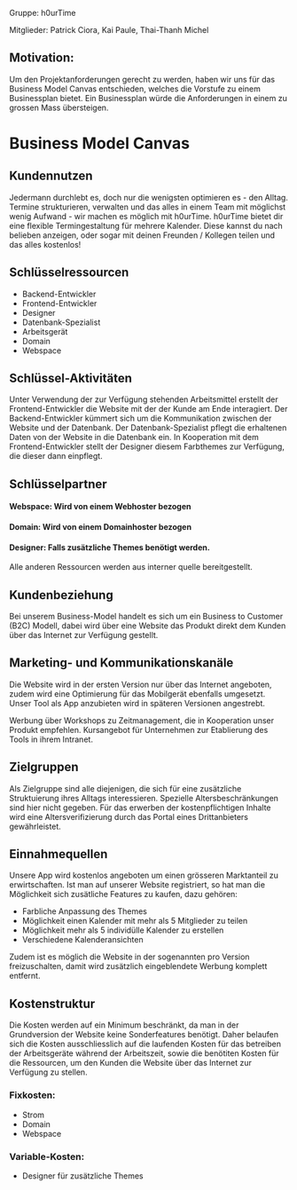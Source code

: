 Gruppe: h0urTime

Mitglieder: Patrick Ciora, Kai Paule, Thai-Thanh Michel

## Motivation:

Um den Projektanforderungen gerecht zu werden, haben wir uns für das Business Model Canvas entschieden, welches die Vorstufe zu einem Businessplan bietet. 
Ein Businessplan würde die Anforderungen in einem zu grossen Mass übersteigen.

# Business Model Canvas

## Kundennutzen

Jedermann durchlebt es, doch nur die wenigsten optimieren es - den Alltag. 
Termine strukturieren, verwalten und das alles in einem Team mit möglichst wenig Aufwand - wir machen es möglich mit h0urTime.
h0urTime bietet dir eine flexible Termingestaltung für mehrere Kalender. Diese kannst du nach belieben anzeigen, oder sogar mit deinen Freunden / Kollegen teilen und das alles kostenlos!
 

## Schlüsselressourcen

- Backend-Entwickler
- Frontend-Entwickler
- Designer
- Datenbank-Spezialist
- Arbeitsgerät
- Domain
- Webspace

## Schlüssel-Aktivitäten

Unter Verwendung der zur Verfügung stehenden Arbeitsmittel erstellt der Frontend-Entwickler die Website mit der der Kunde am Ende interagiert.
Der Backend-Entwickler kümmert sich um die Kommunikation zwischen der Website und der Datenbank.
Der Datenbank-Spezialist pflegt die erhaltenen Daten von der Website in die Datenbank ein.
In Kooperation mit dem Frontend-Entwickler stellt der Designer diesem Farbthemes zur Verfügung, die dieser dann einpflegt.


## Schlüsselpartner

#### Webspace: Wird von einem Webhoster bezogen

#### Domain: Wird von einem Domainhoster bezogen

#### Designer: Falls zusätzliche Themes benötigt werden.

Alle anderen Ressourcen werden aus interner quelle bereitgestellt.

## Kundenbeziehung

Bei unserem Business-Model handelt es sich um ein Business to Customer (B2C) Modell, dabei wird über eine Website das Produkt direkt dem Kunden über das Internet zur Verfügung gestellt.

## Marketing- und Kommunikationskanäle

Die Website wird in der ersten Version nur über das Internet angeboten, zudem wird eine Optimierung für das Mobilgerät ebenfalls umgesetzt.
Unser Tool als App anzubieten wird in späteren Versionen angestrebt.

Werbung über Workshops zu Zeitmanagement, die in Kooperation unser Produkt empfehlen.
Kursangebot für Unternehmen zur Etablierung des Tools in ihrem Intranet.

## Zielgruppen

Als Zielgruppe sind alle diejenigen, die sich für eine zusätzliche Struktuierung ihres Alltags interessieren. Spezielle Altersbeschränkungen sind hier nicht gegeben.
Für das erwerben der kostenpflichtigen Inhalte wird eine Altersverifizierung durch das Portal eines Drittanbieters gewährleistet.

## Einnahmequellen

Unsere App wird kostenlos angeboten um einen grösseren Marktanteil zu erwirtschaften.
Ist man auf unserer Website registriert, so hat man die Möglichkeit sich zusätliche Features zu kaufen, dazu gehören: 

-   Farbliche Anpassung des Themes
-   Möglichkeit einen Kalender mit mehr als 5 Mitglieder zu teilen
-   Möglichkeit mehr als 5 individülle Kalender zu erstellen
-   Verschiedene Kalenderansichten

Zudem ist es möglich die Website in der sogenannten pro Version freizuschalten, damit wird zusätzlich eingeblendete Werbung komplett entfernt.

## Kostenstruktur

Die Kosten werden auf ein Minimum beschränkt, da man in der Grundversion der Website keine Sonderfeatures benötigt. Daher belaufen sich die Kosten ausschliesslich auf die laufenden Kosten für das betreiben der Arbeitsgeräte während der Arbeitszeit, sowie die benötiten Kosten für die Ressourcen, um den Kunden die Website über das Internet zur Verfügung zu stellen.

### Fixkosten:

-   Strom 
-   Domain
-   Webspace

### Variable-Kosten:

-   Designer für zusätzliche Themes
